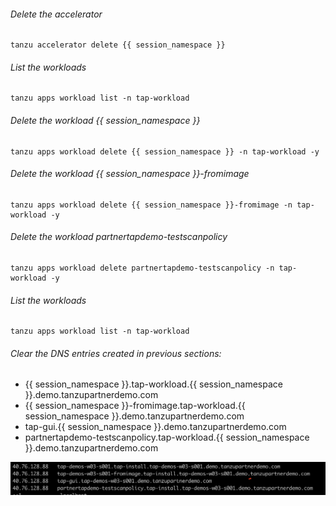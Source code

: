 ###### Delete the accelerator 

```execute
tanzu accelerator delete {{ session_namespace }}
```

###### List the workloads

```execute
tanzu apps workload list -n tap-workload
```

###### Delete the workload {{ session_namespace }}

```execute
tanzu apps workload delete {{ session_namespace }} -n tap-workload -y
```

###### Delete the workload {{ session_namespace }}-fromimage

```execute
tanzu apps workload delete {{ session_namespace }}-fromimage -n tap-workload -y
```

###### Delete the workload partnertapdemo-testscanpolicy

```execute
tanzu apps workload delete partnertapdemo-testscanpolicy -n tap-workload -y
```

###### List the workloads

```execute
tanzu apps workload list -n tap-workload
```

###### Clear the DNS entries created in previous sections: 

-   {{ session_namespace }}.tap-workload.{{ session_namespace }}.demo.tanzupartnerdemo.com
-   {{ session_namespace }}-fromimage.tap-workload.{{ session_namespace }}.demo.tanzupartnerdemo.com
-   tap-gui.{{ session_namespace }}.demo.tanzupartnerdemo.com
-   partnertapdemo-testscanpolicy.tap-workload.{{ session_namespace }}.demo.tanzupartnerdemo.com

![Local host](images/local-hosts.png)
